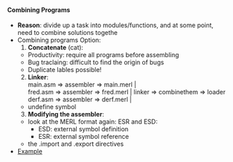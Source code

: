 
#### Combining Programs
* **Reason**: divide up a task into modules/functions, and at some point, need to combine solutions togethe 
* Combining programs Option:
  1. **Concatenate** (cat):
    * Productivity: require all programs before assembling
    * Bug traclaing: difficult to find the origin of bugs
    * Duplicate lables possible!
  2. **Linker**:  
  main.asm => assembler => main.merl  |  
  fred.asm => assembler => fred.merl  |     linker => combinethem  => loader    
  derf.asm => assembler => derf.merl  |    
    * undefine symbol
  3. **Modifying the assembler**: 
    * look at the MERL format again: ESR and ESD:
      * ESD: external symbol definition
      * ESR: external symbol reference
    * the .import and .export directives
* [Example](https://www.student.cs.uwaterloo.ca/~cs241/slides/linkFred.pdf)
